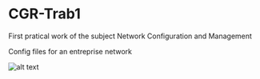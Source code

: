 # CGR-Trab1
First pratical work of the subject Network Configuration and Management

Config files for an entreprise network

![alt text](file:///C:/Users/Marcos%20Mateus/Desktop/DESIGN%20AND%20CONFIGURE%20AN%20ENTERPRISE%20NETWORK.PNG)
